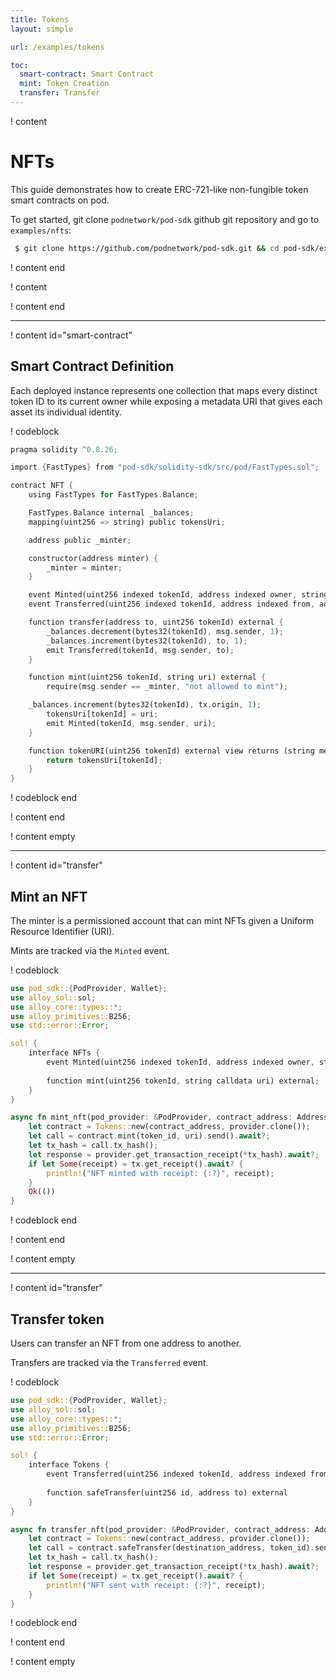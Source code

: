 ```yaml
---
title: Tokens 
layout: simple

url: /examples/tokens

toc:
  smart-contract: Smart Contract
  mint: Token Creation
  transfer: Transfer
---
```


! content

# NFTs

This guide demonstrates how to create ERC-721-like non-fungible token smart contracts on pod.

To get started, git clone `podnetwork/pod-sdk` github git repository and go to `examples/nfts`:

```bash
 $ git clone https://github.com/podnetwork/pod-sdk.git && cd pod-sdk/examples/nfts
```

! content end

! content

! content end

---

! content id="smart-contract"

## Smart Contract Definition

Each deployed instance represents one collection that maps every distinct token ID to its current owner while exposing a metadata URI that gives each asset its individual identity.


! codeblock

```rust
pragma solidity ^0.8.26;

import {FastTypes} from "pod-sdk/solidity-sdk/src/pod/FastTypes.sol";

contract NFT {
    using FastTypes for FastTypes.Balance;

    FastTypes.Balance internal _balances;
    mapping(uint256 => string) public tokensUri;

    address public _minter;

    constructor(address minter) {
        _minter = minter;
    }

    event Minted(uint256 indexed tokenId, address indexed owner, string  uri);
    event Transferred(uint256 indexed tokenId, address indexed from, address indexed to);

    function transfer(address to, uint256 tokenId) external {
        _balances.decrement(bytes32(tokenId), msg.sender, 1);
        _balances.increment(bytes32(tokenId), to, 1);
        emit Transferred(tokenId, msg.sender, to);
    }

    function mint(uint256 tokenId, string uri) external {
        require(msg.sender == _minter, "not allowed to mint");

	_balances.increment(bytes32(tokenId), tx.origin, 1);
        tokensUri[tokenId] = uri;
        emit Minted(tokenId, msg.sender, uri);
    }

    function tokenURI(uint256 tokenId) external view returns (string memory) {
        return tokensUri[tokenId];
    }
}
```

! codeblock end

! content end

! content empty

---

! content id="transfer"

## Mint an NFT

The minter is a permissioned account that can mint NFTs given a Uniform Resource Identifier (URI).

Mints are tracked via the `Minted` event. 

! codeblock

```rust
use pod_sdk::{PodProvider, Wallet};
use alloy_sol::sol;
use alloy_core::types::*;
use alloy_primitives::B256;
use std::error::Error;

sol! {
    interface NFTs {
        event Minted(uint256 indexed tokenId, address indexed owner, string  uri);
        
        function mint(uint256 tokenId, string calldata uri) external;
    }
}

async fn mint_nft(pod_provider: &PodProvider, contract_address: Address, token_id: U256, uri: U256) -> Result<(), Box<dyn Error>> {
    let contract = Tokens::new(contract_address, provider.clone());
    let call = contract.mint(token_id, uri).send().await?;
    let tx_hash = call.tx_hash();
    let response = provider.get_transaction_receipt(*tx_hash).await?;
    if let Some(receipt) = tx.get_receipt().await? {
        println!("NFT minted with receipt: {:?}", receipt);
    }
    Ok(())
}
```

! codeblock end

! content end

! content empty

---

! content id="transfer"

## Transfer token

Users can transfer an NFT from one address to another.

Transfers are tracked via the `Transferred` event.

! codeblock

```rust
use pod_sdk::{PodProvider, Wallet};
use alloy_sol::sol;
use alloy_core::types::*;
use alloy_primitives::B256;
use std::error::Error;

sol! {
    interface Tokens {
        event Transferred(uint256 indexed tokenId, address indexed from, address indexed to);
        
        function safeTransfer(uint256 id, address to) external
    }
}

async fn transfer_nft(pod_provider: &PodProvider, contract_address: Address, destination_address: Address, token_id: U256) -> Result<(), Box<dyn Error>> {
    let contract = Tokens::new(contract_address, provider.clone());
    let call = contract.safeTransfer(destination_address, token_id).send().await?;
    let tx_hash = call.tx_hash();
    let response = provider.get_transaction_receipt(*tx_hash).await?;
    if let Some(receipt) = tx.get_receipt().await? {
        println!("NFT sent with receipt: {:?}", receipt);
    }
}
```

! codeblock end

! content end

! content empty
